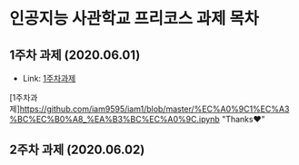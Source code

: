 # 인공지능 사관학교 프리코스 과제 목차

## 1주차 과제 (2020.06.01)
* Link: [1주차과제][googlelink]

[googlelink]: https://github.com/iam9595/iam1/blob/master/%EC%A0%9C1%EC%A3%BC%EC%B0%A8_%EA%B3%BC%EC%A0%9C.ipynb "Thanks❤"
[1주차과제]https://github.com/iam9595/iam1/blob/master/%EC%A0%9C1%EC%A3%BC%EC%B0%A8_%EA%B3%BC%EC%A0%9C.ipynb "Thanks❤"

## 2주차 과제 (2020.06.02)
